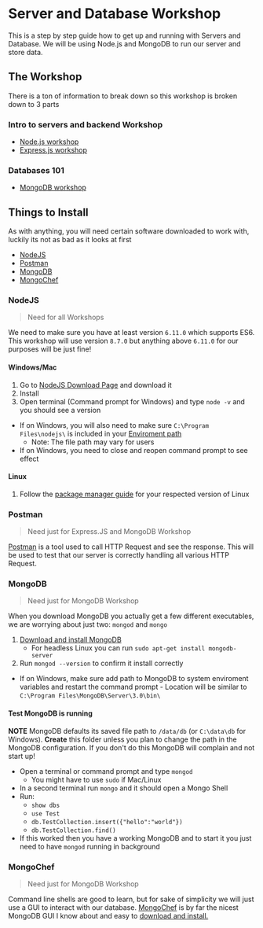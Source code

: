 # Server and Database Workshop

This is a step by step guide how to get up and running with Servers and Database. We will be using Node.js and MongoDB to run our server and store data.

## The Workshop

There is a ton of information to break down so this workshop is broken down to 3 parts

### Intro to servers and backend Workshop
- [Node.js workshop](./NodeJS_Workshop)
- [Express.js workshop](./ExpressJS_Workshop)

### Databases 101
- [MongoDB workshop](./MongoDB_Workshop)

## Things to Install

As with anything, you will need certain software downloaded to work with, luckily its not as bad as it looks at first

- [NodeJS](#nodejs)
- [Postman](#postman)
- [MongoDB](#mongodb)
- [MongoChef](#mongochef)

### NodeJS 

> Need for all Workshops

We need to make sure you have at least version `6.11.0` which supports ES6. This workshop will use version `8.7.0` but anything above `6.11.0` for our purposes will be just fine!

#### Windows/Mac
	
1. Go to [NodeJS Download Page](https://nodejs.org/en/download/) and download it
2. Install
3. Open terminal (Command prompt for Windows) and type `node -v` and you should see a version

- If on Windows, you will also need to make sure `C:\Program Files\nodejs\` is included in your [Enviroment path](https://stackoverflow.com/questions/27864040/fixing-npm-path-in-windows-8/32159233)
	- Note: The file path may vary for users
- If on Windows, you need to close and reopen command prompt to see effect

#### Linux
	
1. Follow the [package manager guide](https://nodejs.org/en/download/package-manager/) for your respected version of Linux

### Postman

> Need just for Express.JS and MongoDB Workshop

[Postman](https://www.getpostman.com/) is a tool used to call HTTP Request and see the response. This will be used to test that our server is correctly handling all various HTTP Request.

### MongoDB

> Need just for MongoDB Workshop

When you download MongoDB you actually get a few different executables, we are worrying about just two: `mongod` and `mongo`

1. [Download and install MongoDB](https://www.mongodb.com/download-center#community)
	- For headless Linux you can run `sudo apt-get install mongodb-server` 
2. Run `mongod --version` to confirm it install correctly

- If on Windows, make sure add path to MongoDB to system enviroment variables and restart the command prompt
		- Location will be similar to `C:\Program Files\MongoDB\Server\3.0\bin\`

#### Test MongoDB is running
	
**NOTE** MongoDB defaults its saved file path to `/data/db` (or `C:\data\db` for Windows). **Create** this folder unless you plan to change the path in the MongoDB configuration. If you don't do this MongoDB will complain and not start up!

- Open a terminal or command prompt and type `mongod`
	- You might have to use `sudo` if Mac/Linux
- In a second terminal run `mongo` and it should open a Mongo Shell
- Run:
	- `show dbs`
	- `use Test`
	- `db.TestCollection.insert({"hello":"world"})`
	- `db.TestCollection.find()`
- If this worked then you have a working MongoDB and to start it you just need to have `mongod` running in background

### MongoChef

> Need just for MongoDB Workshop

Command line shells are good to learn, but for sake of simplicity we will just use a GUI to interact with our database. [MongoChef](https://studio3t.com/download/) is by far the nicest MongoDB GUI I know about and easy to [download and install.](https://studio3t.com/download/)
